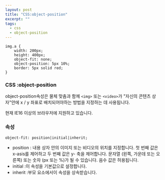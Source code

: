 ```yaml
---
layout: post
title: "CSS:object-position"
excerpt: ""
tags: 
  - css
  - object-position
---
```

```
img.a {
    width: 200px;
    height: 400px;
    object-fit: none;
    object-position: 5px 10%;
    border: 5px solid red;
}
```
### CSS :object-position

object-position속성은 물체 맞춤과 함께 `<img>` 또는 `<video>`가 "자신의 콘텐츠 상자"안에 x / y 좌표로 배치되어야하는 방법을 지정하는 데 사용됩니다.

현재 IE16 이상의 브라우저에 지원하고 있습니다.

### 속성
`object-fit: position|initial|inherit;`

+ position : 내용 상자 안의 이미지 또는 비디오의 위치를 지정합니다. 첫 번째 값은 x-asis를 제어하고 두 번째 값은 y- 축을 제어합니다. 문자열 (왼쪽, 가운데 또는 오른쪽) 또는 숫자 (px 또는 %)가 될 수 있습니다. 음수 값은 허용됩니다.
+ initial :이 속성을 기본값으로 설정합니다.
+ inherit :부모 요소에서이 속성을 상속받습니다.

